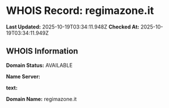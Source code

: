 # WHOIS Record: regimazone.it

**Last Updated:** 2025-10-19T03:34:11.948Z
**Checked At:** 2025-10-19T03:34:11.949Z

## WHOIS Information

**Domain Status:** AVAILABLE

**Name Server:** 

**text:** 

**Domain Name:** regimazone.it

